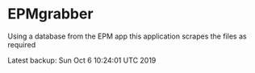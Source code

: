 # EPMgrabber
Using a database from the EPM app this application scrapes the files as required


Latest backup: Sun Oct 6 10:24:01 UTC 2019
